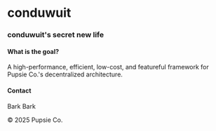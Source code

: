 # conduwuit

<!-- ANCHOR: catchphrase -->

### conduwuit's secret new life

<!-- ANCHOR_END: catchphrase -->


<!-- ANCHOR: body -->

#### What is the goal?

A high-performance, efficient, low-cost, and featureful framework for Pupsie Co.'s decentralized architecture.


<!-- ANCHOR_END: body -->

<!-- ANCHOR: footer -->

#### Contact

Bark Bark

© 2025 Pupsie Co.
<!-- ANCHOR_END: footer -->
